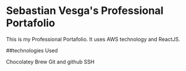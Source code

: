 # Sebastian Vesga's Professional Portafolio
This is my Professional Portafolio. It uses AWS technology and ReactJS.

##technologies Used

Chocolatey
Brew
Git and github
SSH
